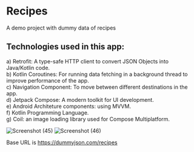 # Recipes
A demo project with dummy data of recipes

## Technologies used in this app:
a) Retrofit: A type-safe HTTP client to convert JSON Objects into Java/Kotlin code. <br>
b) Kotlin Coroutines: For running data fetching in a background thread to improve performance of the app. <br>
c) Navigation Component: To move between different destinations in the app. <br>
d) Jetpack Compose: A modern toolkit for UI development. <br>
e) Android Architeture components: using MVVM. <br>
f) Kotlin Programming Language. <br>
g) Coil: an image loading library used for Compose Multiplatform.

![Screenshot (45)](https://github.com/user-attachments/assets/fbf55c3c-96f2-4d9a-937d-2f69da0de5cf)
![Screenshot (46)](https://github.com/user-attachments/assets/7fbafa2e-3739-40b3-a9fd-c2afe8c90013)

Base URL is https://dummyjson.com/recipes
